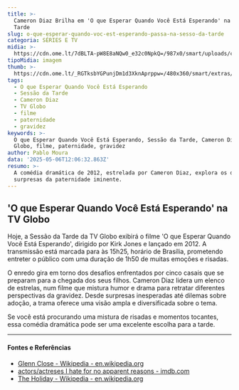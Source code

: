 ```yaml
---
title: >-
  Cameron Diaz Brilha em 'O que Esperar Quando Você Está Esperando' na Sessão da
  Tarde
slug: o-que-esperar-quando-voc-est-esperando-passa-na-sesso-da-tarde
categoria: SÉRIES E TV
midia: >-
  https://cdn.ome.lt/7dBLTA-pW8E8aNQw0_e32c0NpkQ=/987x0/smart/uploads/conteudo/fotos/oqueesperarquandovcestaesperando.jpg
tipoMidia: imagem
thumb: >-
  https://cdn.ome.lt/_RGTksbYGPunjDm1d3XknAprppw=/480x360/smart/extras/conteudos/oqueesperarquandovcestaesperando.jpg
tags:
  - O que Esperar Quando Você Está Esperando
  - Sessão da Tarde
  - Cameron Diaz
  - TV Globo
  - filme
  - paternidade
  - gravidez
keywords: >-
  O que Esperar Quando Você Está Esperando, Sessão da Tarde, Cameron Diaz, TV
  Globo, filme, paternidade, gravidez
author: Pablo Moura
data: '2025-05-06T12:06:32.863Z'
resumo: >-
  A comédia dramática de 2012, estrelada por Cameron Diaz, explora os desafios e
  surpresas da paternidade iminente.
---
```


## 'O que Esperar Quando Você Está Esperando' na TV Globo

Hoje, a Sessão da Tarde da TV Globo exibirá o filme 'O que Esperar Quando Você Está Esperando', dirigido por Kirk Jones e lançado em 2012. A transmissão está marcada para às 15h25, horário de Brasília, prometendo entreter o público com uma duração de 1h50 de muitas emoções e risadas.

O enredo gira em torno dos desafios enfrentados por cinco casais que se preparam para a chegada dos seus filhos. Cameron Diaz lidera um elenco de estrelas, num filme que mistura humor e drama para retratar diferentes perspectivas da gravidez. Desde surpresas inesperadas até dilemas sobre adoção, a trama oferece uma visão ampla e diversificada sobre o tema.

Se você está procurando uma mistura de risadas e momentos tocantes, essa comédia dramática pode ser uma excelente escolha para a tarde.

---

#### Fontes e Referências

- [Glenn Close - Wikipedia - en.wikipedia.org](https://en.wikipedia.org/wiki/Glenn_Close)
- [actors/actreses I hate for no apparent reasons - imdb.com](https://www.imdb.com/list/ls063287428/)
- [The Holiday - Wikipedia - en.wikipedia.org](https://en.wikipedia.org/wiki/The_Holiday)
